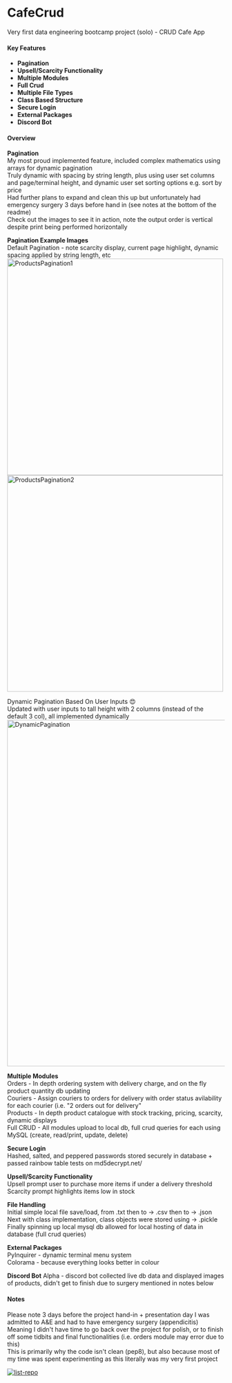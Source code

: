 # CafeCrud   
Very first data engineering bootcamp project (solo) - CRUD Cafe App  
  
#### Key Features  
- **Pagination**  
- **Upsell/Scarcity Functionality**  
- **Multiple Modules**  
- **Full Crud**  
- **Multiple File Types**  
- **Class Based Structure**  
- **Secure Login**  
- **External Packages**
- **Discord Bot** 
  
#### Overview  
**Pagination**  
My most proud implemented feature, included complex mathematics using arrays for dynamic pagination  
Truly dynamic with spacing by string length, plus using user set columns and page/terminal height, and dynamic user set sorting options e.g. sort by price  
Had further plans to expand and clean this up but unfortunately had emergency surgery 3 days before hand in (see notes at the bottom of the readme)  
Check out the images to see it in action, note the output order is vertical despite print being performed horizontally  
  
**Pagination Example Images**    
Default Pagination - note scarcity display, current page highlight, dynamic spacing applied by string length, etc  
<img src="https://thehardgainerbible.com/wp-content/uploads/2022/08/pagination1.png" alt="ProductsPagination1" width="500"/>
<img src="https://thehardgainerbible.com/wp-content/uploads/2022/08/pagination2.png" alt="ProductsPagination2" width="500"/>  
  
Dynamic Pagination Based On User Inputs :heart_eyes:  
Updated with user inputs to tall height with 2 columns (instead of the default 3 col), all implemented dynamically    
<img src="https://thehardgainerbible.com/wp-content/uploads/2022/08/pagination3.png" alt="DynamicPagination" width="800"/>

   
**Multiple Modules**  
Orders -  In depth ordering system with delivery charge, and on the fly product quantity db updating  
Couriers - Assign couriers to orders for delivery with order status avilability for each courier (i.e. "2 orders out for delivery"   
Products - In depth product catalogue with stock tracking, pricing, scarcity, dynamic displays  
Full CRUD - All modules upload to local db, full crud queries for each using MySQL (create, read/print, update, delete)  
  
**Secure Login**  
Hashed, salted, and peppered passwords stored securely in database + passed rainbow table tests on md5decrypt.net/   

**Upsell/Scarcity Functionality**  
Upsell prompt user to purchase more items if under a delivery threshold  
Scarcity prompt highlights items low in stock  

**File Handling**  
Initial simple local file save/load, from .txt then to -> .csv then to -> .json  
Next with class implementation, class objects were stored using -> .pickle  
Finally spinning up local mysql db allowed for local hosting of data in database (full crud queries)  

**External Packages**  
PyInquirer - dynamic terminal menu system  
Colorama - because everything looks better in colour  

**Discord Bot**
Alpha - discord bot collected live db data and displayed images of products, didn't get to finish due to surgery mentioned in notes below  


#### Notes  
Please note 3 days before the project hand-in + presentation day I was admitted to A&E and had to have emergency surgery (appendicitis)  
Meaning I didn't have time to go back over the project for polish, or to finish off some tidbits and final functionalities (i.e. orders module may error due to this)  
This is primarily why the code isn't clean (pep8), but also because most of my time was spent experimenting as this literally was my very first project   

[![list-repo](https://github.com/ceefar/PyTest1/actions/workflows/example-action.yml/badge.svg)](https://github.com/ceefar/PyTest1/actions/workflows/example-action.yml)
